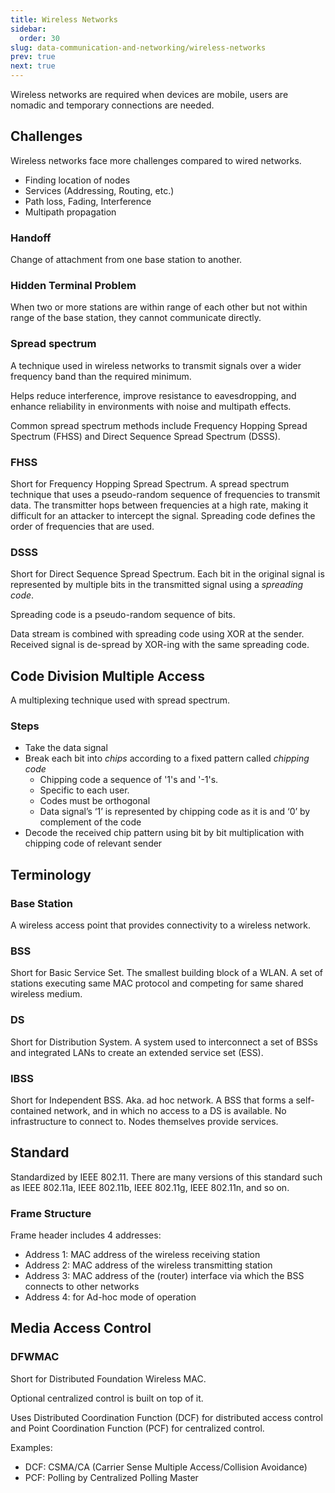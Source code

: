```yaml
---
title: Wireless Networks
sidebar:
  order: 30
slug: data-communication-and-networking/wireless-networks
prev: true
next: true
---
```


Wireless networks are required when devices are mobile, users are nomadic and temporary connections are needed.


## Challenges

Wireless networks face more challenges compared to wired networks.

- Finding location of nodes
- Services (Addressing, Routing, etc.)
- Path loss, Fading, Interference
- Multipath propagation

### Handoff

Change of attachment from one base station to another.

### Hidden Terminal Problem

When two or more stations are within range of each other but not within range of the base station, they cannot communicate directly.

### Spread spectrum

A technique used in wireless networks to transmit signals over a wider frequency band than the required minimum.

Helps reduce interference, improve resistance to eavesdropping, and enhance reliability in environments with noise and multipath effects.

Common spread spectrum methods include Frequency Hopping Spread Spectrum (FHSS) and Direct Sequence Spread Spectrum (DSSS).

### FHSS

Short for Frequency Hopping Spread Spectrum. A spread spectrum technique that uses a pseudo-random sequence of frequencies to transmit data. The transmitter hops between frequencies at a high rate, making it difficult for an attacker to intercept the signal. Spreading code defines the order of frequencies that are used.

### DSSS

Short for Direct Sequence Spread Spectrum. Each bit in the original signal is represented by multiple bits in the transmitted signal using a _spreading code_.

Spreading code is a pseudo-random sequence of bits.

Data stream is combined with spreading code using XOR at
the sender. Received signal is de-spread by XOR-ing with the same
spreading code.

## Code Division Multiple Access

A multiplexing technique used with spread spectrum.

### Steps

- Take the data signal
- Break each bit into _chips_ according to a fixed pattern called _chipping code_
  - Chipping code a sequence of '1's and '-1's.
  - Specific to each user.
  - Codes must be orthogonal
  - Data signal’s ‘1’ is represented by chipping code as it is and ‘0’ by complement of the code
- Decode the received chip pattern using bit by bit
multiplication with chipping code of relevant sender

## Terminology

### Base Station

A wireless access point that provides connectivity to a wireless network.

### BSS
Short for Basic Service Set. The smallest building block of a WLAN. A set of stations executing same MAC protocol and competing for same shared wireless medium.

### DS

Short for Distribution System. A system used to interconnect a set of BSSs and integrated LANs to create
an extended service set (ESS).

### IBSS

Short for Independent BSS. Aka. ad hoc network. A BSS that forms a self-contained network, and in which no access to a DS is available. No infrastructure to connect to. Nodes themselves provide services. 

## Standard

Standardized by IEEE 802.11. There are many versions of this standard such as IEEE 802.11a, IEEE 802.11b, IEEE 802.11g, IEEE 802.11n, and so on.

### Frame Structure

Frame header includes 4 addresses:
- Address 1: MAC address of the wireless receiving station
- Address 2: MAC address of the wireless transmitting station
- Address 3: MAC address of the (router) interface via which the BSS connects to other networks
- Address 4: for Ad-hoc mode of operation

## Media Access Control

### DFWMAC

Short for Distributed Foundation Wireless MAC.

Optional centralized control is built on top of it.

Uses Distributed Coordination Function (DCF) for
distributed access control and Point Coordination
Function (PCF) for centralized control.

Examples:
- DCF: CSMA/CA (Carrier Sense Multiple Access/Collision Avoidance)
- PCF: Polling by Centralized Polling Master
